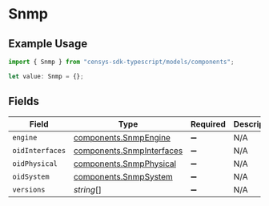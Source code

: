 # Snmp

## Example Usage

```typescript
import { Snmp } from "censys-sdk-typescript/models/components";

let value: Snmp = {};
```

## Fields

| Field                                                                  | Type                                                                   | Required                                                               | Description                                                            |
| ---------------------------------------------------------------------- | ---------------------------------------------------------------------- | ---------------------------------------------------------------------- | ---------------------------------------------------------------------- |
| `engine`                                                               | [components.SnmpEngine](../../models/components/snmpengine.md)         | :heavy_minus_sign:                                                     | N/A                                                                    |
| `oidInterfaces`                                                        | [components.SnmpInterfaces](../../models/components/snmpinterfaces.md) | :heavy_minus_sign:                                                     | N/A                                                                    |
| `oidPhysical`                                                          | [components.SnmpPhysical](../../models/components/snmpphysical.md)     | :heavy_minus_sign:                                                     | N/A                                                                    |
| `oidSystem`                                                            | [components.SnmpSystem](../../models/components/snmpsystem.md)         | :heavy_minus_sign:                                                     | N/A                                                                    |
| `versions`                                                             | *string*[]                                                             | :heavy_minus_sign:                                                     | N/A                                                                    |